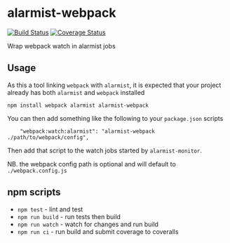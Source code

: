 # alarmist-webpack

[![Build Status](https://travis-ci.org/pghalliday/alarmist-webpack.svg?branch=master)](https://travis-ci.org/pghalliday/alarmist-webpack)
[![Coverage Status](https://coveralls.io/repos/github/pghalliday/alarmist-webpack/badge.svg?branch=master)](https://coveralls.io/github/pghalliday/alarmist-webpack?branch=master)

Wrap webpack watch in alarmist jobs

## Usage

As this a tool linking `webpack` with `alarmist`, it is expected that your project already has both `alarmist` and `webpack` installed

```
npm install webpack alarmist alarmist-webpack
```

You can then add something like the following to your `package.json` scripts

```
    "webpack:watch:alarmist": "alarmist-webpack ./path/to/webpack/config",
```

Then add that script to the watch jobs started by `alarmist-monitor`.

NB. the webpack config path is optional and will default to `./webpack.config.js`

## npm scripts

- `npm test` - lint and test
- `npm run build` - run tests then build
- `npm run watch` - watch for changes and run build
- `npm run ci` - run build and submit coverage to coveralls
